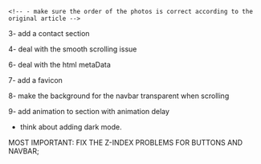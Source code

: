<!-- 1- add photos to the second article  -->
    <!-- - make sure the order of the photos is correct according to the original article -->

<!-- 2- deal with the social links on different screen sizes
    - on mobile add to the bottom of the side nav
    - on desktop make the icons close together and delete the email link  -->

<!-- - deal with typography -->

3- add a contact section

4- deal with the smooth scrolling issue

<!-- 5- add a resume button to the main page  -->

6- deal with the html metaData

7- add a favicon

8- make the background for the navbar transparent when scrolling

9- add animation to section with animation delay

<!-- 10- write functionality for the next and previous article in the article page use indexOf()
    - migrate node functions that fetch files to async  -->

<!-- 11- remove the shadow from the button -->

<!-- 12- fix the layout of the article card on the homepage in the articles section. -->

<!-- 13- fix the styles for the paragraph component -->

- think about adding dark mode.

<!-- - make the paragraph component fully reusable -->

MOST IMPORTANT: FIX THE Z-INDEX PROBLEMS FOR BUTTONS AND NAVBAR;
